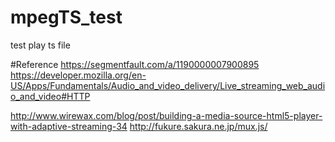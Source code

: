 # mpegTS_test
test play ts file





#Reference
https://segmentfault.com/a/1190000007900895
https://developer.mozilla.org/en-US/Apps/Fundamentals/Audio_and_video_delivery/Live_streaming_web_audio_and_video#HTTP

http://www.wirewax.com/blog/post/building-a-media-source-html5-player-with-adaptive-streaming-34
http://fukure.sakura.ne.jp/mux.js/


